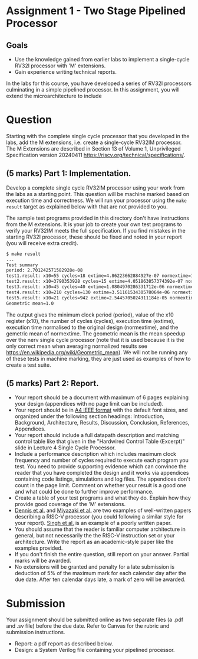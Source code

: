 # Assignment 1 - Two Stage Pipelined Processor

## Goals
 *  Use the knowledge gained from earlier labs to implement a single-cycle RV32I processor with 'M' extensions.
 *  Gain experience writing technical reports.

In the labs for this course, you have developed a series of RV32I processors
culminating in a simple pipelined processor. In this assignment, you will extend the microarchitecture to include 

# Question
Starting with the complete single cycle processor that you developed in the labs, add the M extensions, i.e. create a single-cycle RV32IM processor. The M Extensions are described in Section 13 of Volume 1, Unprivileged Specification version 20240411  <https://riscv.org/technical/specifications/>. 

## (5 marks) Part 1: Implementation.
Develop a complete single cycle RV32IM processor using your work from the labs as a starting point.
This question will be machine marked based on execution time and correctness. We will run your processor using the ```make result``` target as explained below with that are not provided to you. 

The sample test programs provided in this directory don't have instructions from the M extensions. It is your job to create your own test programs to verify your RV32IM meets the full specification. If you find mistakes in the starting RV32I processor, these should be fixed and noted in your report (you will receive extra credit). 
```bash
$ make result
...
Test summary
period: 2.701242571582928e-08
test1.result: x10=55 cycles=18 extime=4.86223662884927e-07 normextime=1.0
test2.result: x10=3790353928 cycles=15 extime=4.051863857374392e-07 normextime=1.0
test3.result: x10=45 cycles=40 extime=1.0804970286331712e-06 normextime=1.0
test4.result: x10=210 cycles=130 extime=3.5116153430578064e-06 normextime=1.0
test5.result: x10=21 cycles=942 extime=2.5445705024311184e-05 normextime=1.0
Geometric mean=1.0
```
The output gives the minimum clock period (period), value of the x10 register (x10), the number of cycles (cycles), execution time (extime), execution time normalised to the original design (normextime), and the gemetric mean of normextime. The geometric mean is the mean speedup over the nerv single
cycle processor (note that it is used because it
is the only correct mean when averaging normalized results see
<https://en.wikipedia.org/wiki/Geometric_mean>). We will not be running any of these tests in machine marking, they are just used as examples of how to create a test suite.

## (5 marks) Part 2: Report.
 * Your report should be a document with maximum of 6 pages explaining your design (appendices with no page limit can be included).
 *  Your report should be in [A4 IEEE format](https://www.ieee.org/conferences/publishing/templates.html) with the default font sizes, and organized under the following section headings: Introduction, Background, Architecture, Results, Discussion, Conclusion, References, Appendices.
 * Your report should include a full datapath description and matching control table like that given in the "Hardwired Control Table (Excerpt)" slide in Lecture 4 Single Cycle Processor.
 *  Include a performance description which includes maximum clock frequency and number of cycles required to execute each program you test. You need to provide supporting evidence which can convince the reader that you have completed the design and it works via appendices containing code listings, simulations and log files. The appendices don't count in the page limit. Comment on whether your result is a good one and what could be done to further improve performance.
 * Create a table of your test programs and what they do. Explain how they provide good coverage of the 'M' extensions.
 *  [Dennis et al.](https://ieeexplore.ieee.org/abstract/document/8303926) and [Miyazaki et al.](https://arxiv.org/abs/2002.03568) are two examples of well-written papers describing a RISC-V processor (you could following a similar style for your report). [Singh et al.](https://ieeexplore.ieee.org/document/9250850) is an example of a poorly written paper.
 *  You should assume that the reader is familiar computer architecture in general, but not necessarily the the RISC-V instruction set or your architecture. Write the report as an academic-style paper like the examples provided.
 *  If you don't finish the entire question, still report on your answer. Partial marks will be awarded.
 *  No extensions will be granted and penalty for a late submission is deduction of 5% of the maximum mark for each calendar day after the due date. After ten calendar days late, a mark of zero will be awarded.

# Submission 
Your assignment should be submitted online as two separate files (a .pdf and .sv file) before the due date. Refer to Canvas for the rubric and submission instructions.
 * Report: a pdf report as described below.
 * Design: a System Verilog file containing your pipelined processor.
